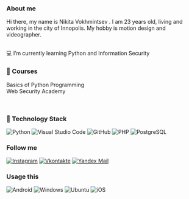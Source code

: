 ### About me

Hi there, my name is Nikita Vokhmintsev . I am 23 years old, living and working in the city of Innopolis. My hobby is motion design and videographer.

</br>
💻 I’m currently learning Python and Information Security

### 📕 Courses

Basics of Python Programming </br>
Web Security Academy



</br>

### 🔧 Technology Stack
![Python](https://img.shields.io/badge/Python-14354C?style=for-the-badge&logo=python&logoColor=white)
![Visual Studio Code](https://img.shields.io/badge/Visual%20Studio%20Code-0078d7.svg?style=for-the-badge&logo=visual-studio-code&logoColor=white)
![GitHub](https://img.shields.io/badge/github-%23121011.svg?style=for-the-badge&logo=github&logoColor=white)
![PHP](https://img.shields.io/badge/PHP-777BB4?style=for-the-badge&logo=php&logoColor=white)
![PostgreSQL](https://img.shields.io/badge/PostgreSQL-316192?style=for-the-badge&logo=postgresql&logoColor=white)



### Follow me


[![Instagram](https://img.shields.io/badge/Instagram-090909?style=for-the-badge&logo=Instagram&logoColor=white)](https://www.instagram.com/nikita.vohmincev)
[![Vkontakte](https://img.shields.io/badge/Vkontakte-090909?style=for-the-badge&logo=VK&logoColor=white)](https://vk.com/nikk_official)
[![Yandex Mail](https://img.shields.io/badge/yandex_mail-090909?style=for-the-badge&logo=appveyor&logoColor=white)](mailto:nv@nikk178.ru)

### Usage this

![Android](https://img.shields.io/badge/Android-3DDC84?style=for-the-badge&logo=android&logoColor=white)
![Windows](https://img.shields.io/badge/Windows-0078D6?style=for-the-badge&logo=windows&logoColor=white)
![Ubuntu](https://img.shields.io/badge/Ubuntu-E95420?style=for-the-badge&logo=ubuntu&logoColor=white)
![iOS](https://img.shields.io/badge/iOS-000000?style=for-the-badge&logo=ios&logoColor=white)



